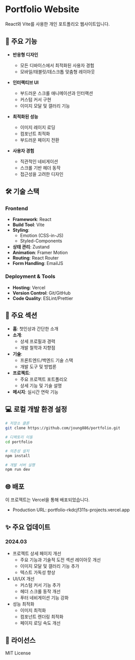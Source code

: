 # Portfolio Website

React와 Vite를 사용한 개인 포트폴리오 웹사이트입니다.

## 🌟 주요 기능

- **반응형 디자인**
  - 모든 디바이스에서 최적화된 사용자 경험
  - 모바일/태블릿/데스크톱 맞춤형 레이아웃
- **인터랙티브 UI**
  - 부드러운 스크롤 애니메이션과 인터랙션
  - 커스텀 커서 구현
  - 이미지 모달 및 갤러리 기능
- **최적화된 성능**

  - 이미지 레이지 로딩
  - 컴포넌트 최적화
  - 부드러운 페이지 전환

- **사용자 경험**
  - 직관적인 네비게이션
  - 스크롤 기반 헤더 동작
  - 접근성을 고려한 디자인

## 🛠 기술 스택

### Frontend

- **Framework**: React
- **Build Tool**: Vite
- **Styling**:
  - Emotion (CSS-in-JS)
  - Styled-Components
- **상태 관리**: Zustand
- **Animation**: Framer Motion
- **Routing**: React Router
- **Form Handling**: EmailJS

### Deployment & Tools

- **Hosting**: Vercel
- **Version Control**: Git/GitHub
- **Code Quality**: ESLint/Prettier

## 🚀 주요 섹션

- **홈**: 첫인상과 간단한 소개
- **소개**:
  - 상세 프로필과 경력
  - 개발 철학과 지향점
- **기술**:
  - 프론트엔드/백엔드 기술 스택
  - 개발 도구 및 방법론
- **프로젝트**:
  - 주요 프로젝트 포트폴리오
  - 상세 기능 및 기술 설명
- **메시지**: 실시간 연락 기능

## 💻 로컬 개발 환경 설정

```bash
# 저장소 클론
git clone https://github.com/joung886/portfolio.git

# 디렉토리 이동
cd portfolio

# 의존성 설치
npm install

# 개발 서버 실행
npm run dev
```

## 🌐 배포

이 프로젝트는 Vercel을 통해 배포되었습니다.

- Production URL: portfolio-rkdcjf311s-projects.vercel.app

## ✨ 주요 업데이트

### 2024.03

- 프로젝트 상세 페이지 개선
  - 주요 기능과 기술적 도전 섹션 레이아웃 개선
  - 이미지 모달 및 갤러리 기능 추가
  - 텍스트 가독성 향상
- UI/UX 개선
  - 커스텀 커서 기능 추가
  - 헤더 스크롤 동작 개선
  - 푸터 네비게이션 기능 강화
- 성능 최적화
  - 이미지 최적화
  - 컴포넌트 렌더링 최적화
  - 페이지 로딩 속도 개선

## 📝 라이선스

MIT License
